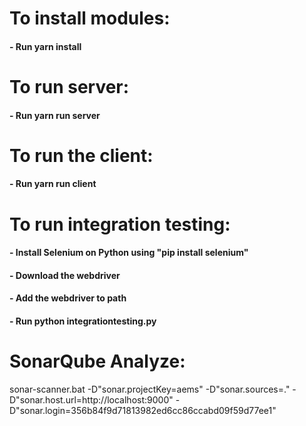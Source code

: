 # To install modules:
#### - Run yarn install
# To run server: 
#### - Run yarn run server
 
# To run the client:
#### - Run yarn run client

# To run integration testing:
#### - Install Selenium on Python using "pip install selenium"
#### - Download the webdriver
#### - Add the webdriver to path
#### - Run python integrationtesting.py

# SonarQube Analyze:
sonar-scanner.bat -D"sonar.projectKey=aems" -D"sonar.sources=." -D"sonar.host.url=http://localhost:9000" -D"sonar.login=356b84f9d71813982ed6cc86ccabd09f59d77ee1"
